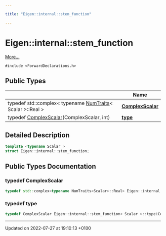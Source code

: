 ```yaml
---

title: "Eigen::internal::stem_function"

---
```


# Eigen::internal::stem_function



 [More...](#detailed-description)


`#include <ForwardDeclarations.h>`

## Public Types

|                | Name           |
| -------------- | -------------- |
| typedef std::complex< typename <a href="http://example.org/classes/structeigen_1_1numtraits/">NumTraits</a>< Scalar >::Real > | **[ComplexScalar](http://example.org/classes/structeigen_1_1internal_1_1stem__function/#typedef-complexscalar)**  |
| typedef <a href="http://example.org/classes/structeigen_1_1internal_1_1stem__function/#typedef-complexscalar">ComplexScalar</a>(ComplexScalar, int) | **[type](http://example.org/classes/structeigen_1_1internal_1_1stem__function/#typedef-type)**  |

## Detailed Description

```cpp
template <typename Scalar >
struct Eigen::internal::stem_function;
```

## Public Types Documentation

### typedef ComplexScalar

```cpp
typedef std::complex<typename NumTraits<Scalar>::Real> Eigen::internal::stem_function< Scalar >::ComplexScalar;
```


### typedef type

```cpp
typedef ComplexScalar Eigen::internal::stem_function< Scalar >::type(ComplexScalar, int);
```


-------------------------------

Updated on 2022-07-27 at 19:10:13 +0100